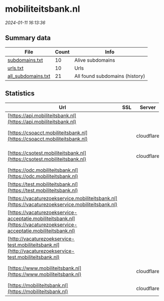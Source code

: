 # mobiliteitsbank.nl
*2024-01-11 16:13:36*
## Summary data
| File       | Count | Info |
|------------|-------|------|
|[subdomains.txt](/data/mobiliteitsbank.nl/subdomains.txt)|10|Alive subdomains|
|[urls.txt](/data/mobiliteitsbank.nl/urls.txt)|10|Urls|
|[all_subdomains.txt](/data/mobiliteitsbank.nl/all_subdomains.txt)|21|All found subdomains (history)|
## Statistics
| Url | SSL | Server | Cookie | HSTS | CSP | XFO | XXP | RP | Tech |Title |
|------------|-------|------|------|------|------|------|------|------|------|------|
|[https://api.mobiliteitsbank.nl](https://api.mobiliteitsbank.nl)| || |:white_check_mark: | | 1:white_check_mark: | 2:white_check_mark: | 3:white_check_mark: |HSTS|Mobiliteitsbank|
|[https://csoacct.mobiliteitsbank.nl](https://csoacct.mobiliteitsbank.nl)| |cloudflare|:white_check_mark: |:white_check_mark: | | | | 3:white_check_mark: |Basic Cloudflare HSTS|Authentication R...|
|[https://csotest.mobiliteitsbank.nl](https://csotest.mobiliteitsbank.nl)| |cloudflare|:white_check_mark: |:white_check_mark: | | | | 3:white_check_mark: |Basic Cloudflare HSTS|Authentication R...|
|[https://odc.mobiliteitsbank.nl](https://odc.mobiliteitsbank.nl)| || |:white_check_mark: | | 1:white_check_mark: | 2:white_check_mark: | 3:white_check_mark: |HSTS|Mobiliteitsbank|
|[https://test.mobiliteitsbank.nl](https://test.mobiliteitsbank.nl)| || |:white_check_mark: | | 1:white_check_mark: | 2:white_check_mark: | 3:white_check_mark: |Basic HSTS||
|[https://vacaturezoekservice.mobiliteitsbank.nl](https://vacaturezoekservice.mobiliteitsbank.nl)| || |:white_check_mark: | | | | 3:white_check_mark: |HSTS||
|[https://vacaturezoekservice-acceptatie.mobiliteitsbank.nl](https://vacaturezoekservice-acceptatie.mobiliteitsbank.nl)| || | | | | | 3:white_check_mark: |||
|[http://vacaturezoekservice-test.mobiliteitsbank.nl](http://vacaturezoekservice-test.mobiliteitsbank.nl)| || | | | | | 3:white_check_mark: |||
|[https://www.mobiliteitsbank.nl](https://www.mobiliteitsbank.nl)| |cloudflare|:white_check_mark: |:white_check_mark: | | 1:white_check_mark: | 2:white_check_mark: | 3:white_check_mark: |Cloudflare HSTS Java||
|[https://mobiliteitsbank.nl](https://mobiliteitsbank.nl)| |cloudflare|:white_check_mark: |:white_check_mark: | | 1:white_check_mark: | 2:white_check_mark: | 3:white_check_mark: |Cloudflare HSTS||